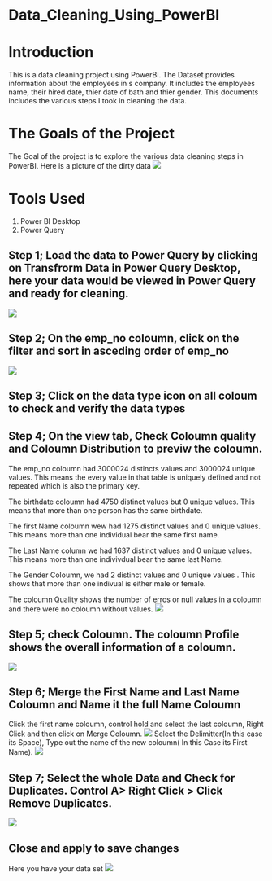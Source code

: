# Data_Cleaning_Using_PowerBI
# Introduction
This is a data cleaning project using PowerBI. The Dataset provides information about the employees in s company. It includes the employees name, their hired date, thier date of bath and thier gender. This documents includes the various steps I took in cleaning the data.

# The Goals of the Project
The Goal of the project is to explore the various data cleaning steps in PowerBI.
Here is a picture of the dirty data ![](Data_Cleaning_1.png)

# Tools Used
1) Power BI Desktop
2) Power Query

## Step 1; Load the data to Power Query by clicking on Transfrorm Data in Power Query Desktop, here your data would be viewed in Power Query and ready for cleaning.
![](Data_Cleaning_2.png)

## Step 2; On the emp_no coloumn, click on the filter and sort in asceding order of emp_no
![](Data_Cleaning_3.png)

## Step 3; Click on the data type icon on all coloum to check and verify the data types
## Step 4; On the view tab, Check Coloumn quality and Coloumn Distribution to previw the coloumn.
The emp_no coloumn had 3000024 distincts values and 3000024 unique values. This means the every value in that table is uniquely defined and not repeated which is also the primary key.

The birthdate coloumn had 4750 distinct values but 0 unique values. This means that more than one person has the same birthdate. 

The first Name coloumn wew had 1275 distinct values and 0 unique values. This means more than one individual bear the same first name.


The Last Name column we had 1637 distinct values and 0 unique values. This means more than one indivivdual bear the same last Name.

The Gender Coloumn, we had 2 distinct values and 0 unique values . This shows that more than one indivual is either male or female.

The coloumn Quality shows the number of erros or null values in a coloumn and there were no coloumn without values.
![](Data_Cleaning_5.png)
## Step 5; check Coloumn. The coloumn Profile shows the overall information of a coloumn.
![](Data_Cleaning_6.png)
## Step 6; Merge the First Name and Last Name Coloumn and Name it the full Name Coloumn
Click the first name coloumn, control hold and select the last coloumn, Right Click and then click on Merge Coloumn.
![](Data_Cleaning_7.png)
Select the Delimitter(In this case its Space), Type out the  name of the new coloumn( In this Case its First Name).
![](Data_Cleaning_8.png)
## Step 7; Select the whole Data and Check for Duplicates. Control A> Right Click > Click Remove Duplicates.
![](Data_Cleaning_10.png)
## Close and apply to save changes

Here you have your data set
![](Data_Cleaning_12.png)







